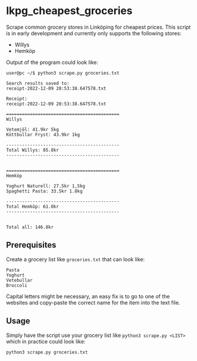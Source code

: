 # lkpg_cheapest_groceries
Scrape common grocery stores in Linköping for cheapest prices.
This script is in early development and currently only supports the following stores:

* Willys
* Hemköp

Output of the program could look like:

    user@pc ~/$ python3 scrape.py groceries.txt

    Search results saved to:
    receipt-2022-12-09 20:53:38.647578.txt

    Receipt:
    receipt-2022-12-09 20:53:38.647578.txt

    ===========================================
    Willys

    Vetemjöl: 41.9kr 5kg
    Köttbullar Fryst: 43.9kr 1kg

    -------------------------------------------
    Total Willys: 85.8kr
    -------------------------------------------


    ===========================================
    Hemköp

    Yoghurt Naturell: 27.5kr 1,5kg
    Spaghetti Pasta: 33.5kr 1.8kg

    -------------------------------------------
    Total Hemköp: 61.0kr
    -------------------------------------------


    Total all: 146.8kr


## Prerequisites

Create a grocery list like `groceries.txt` that can look like:

    Pasta
    Yoghurt
    Vetebullar
    Broccoli

Capital letters might be necessary, an easy fix is to go to one of the websites and copy-paste the correct name for the item into the text file.

## Usage

Simply have the script use your grocery list like `python3 scrape.py <LIST>` which in practice could look like:

    python3 scrape.py groceries.txt

